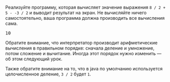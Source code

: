 
Реализуйте программу, которая вычисляет значение выражения `8 / 2 + 5 - -3 / 2` и выводит результат на экран. Не вычисляйте ничего самостоятельно, ваша программа должна производить все вычисления сама.
<pre class='hexlet-basics-output'>
10
</pre>
Обратите внимание, что интерпретатор производит арифметические вычисления в правильном порядке: сначала деление и умножение, потом сложение и вычитание. Иногда этот порядок нужно изменить — об этом следующий урок.

Также обратите внимание на то, что в java по умолчанию используется целочисленное деление, `3 / 2` будет `1`.
